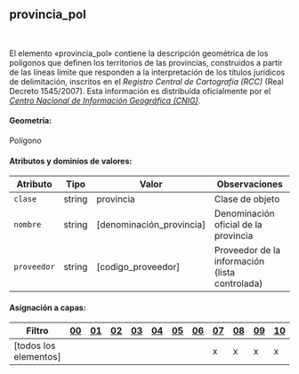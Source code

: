 ## provincia_pol
<br />

El elemento «provincia_pol» contiene la descripción geométrica de los polígonos que definen los territorios de las provincias, construidos a partir de las líneas límite que responden a la interpretación de los títulos jurídicos de delimitación, inscritos en el *Registro Central de Cartografía (RCC)* (Real Decreto 1545/2007). Esta información es distribuida oficialmente por el [*Centro Nacional de Información Geográfica (CNIG)*](https://www.cnig.es).

#### Geometría:

Polígono

#### Atributos y dominios de valores:

|Atributo|Tipo|Valor|Observaciones|
|---|---|---|---|
|`clase`|string|provincia|Clase de objeto|
|`nombre`|string|[denominación_provincia]|Denominación oficial de la provincia|
|`proveedor`|string|[codigo_proveedor]|Proveedor de la información (lista controlada)|

#### Asignación a capas:

|Filtro|[00](../../niveles/nivel_00)|[01](../../niveles/nivel_01)|[02](../../niveles/nivel_02)|[03](../../niveles/nivel_03)|[04](../../niveles/nivel_04)|[05](../../niveles/nivel_05)|[06](../../niveles/nivel_06)|[07](../../niveles/nivel_07)|[08](../../niveles/nivel_08)|[09](../../niveles/nivel_09)|[10](../../niveles/nivel_10)|[11](../../niveles/nivel_11)|[12](../../niveles/nivel_12)|[13](../../niveles/nivel_13)|[14](../../niveles/nivel_14)|[15](../../niveles/nivel_15)|[16](../../niveles/nivel_16)|[17](../../niveles/nivel_17)|[18](../../niveles/nivel_18)|[19](../../niveles/nivel_19)|[20](../../niveles/nivel_20)|[21](../../niveles/nivel_21)|[22](../../niveles/nivel_22)|
|---|---|---|---|---|---|---|---|---|---|---|---|---|---|---|---|---|---|---|---|---|---|---|---|
|[todos los elementos]| | | | | | | |x|x|x|x|x|x|x|x|x|x|x|x|x|x|x|x|
